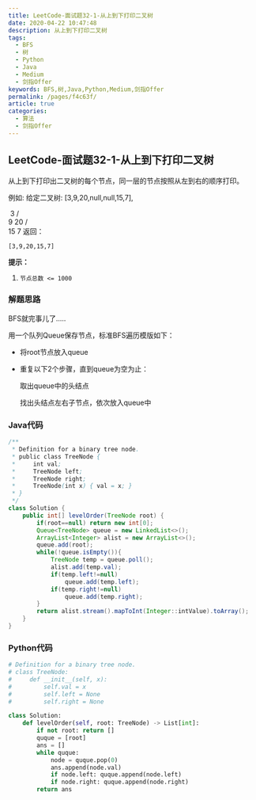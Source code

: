 ```yaml
---
title: LeetCode-面试题32-1-从上到下打印二叉树
date: 2020-04-22 10:47:48
description: 从上到下打印二叉树
tags: 
  - BFS
  - 树
  - Python
  - Java
  - Medium
  - 剑指Offer
keywords: BFS,树,Java,Python,Medium,剑指Offer
permalink: /pages/f4c63f/
article: true
categories: 
  - 算法
  - 剑指Offer
---
```


## LeetCode-面试题32-1-从上到下打印二叉树

从上到下打印出二叉树的每个节点，同一层的节点按照从左到右的顺序打印。

例如:
给定二叉树: [3,9,20,null,null,15,7],

​    3
   / \
  9  20
    /  \
   15   7
返回：

```
[3,9,20,15,7]
```

 <!--more-->

**提示：**

1. `节点总数 <= 1000`

### 解题思路

BFS就完事儿了.....

用一个队列Queue保存节点，标准BFS遍历模版如下：

- 将root节点放入queue

- 重复以下2个步骤，直到queue为空为止：

  取出queue中的头结点

  找出头结点左右子节点，依次放入queue中

### Java代码

```java
/**
 * Definition for a binary tree node.
 * public class TreeNode {
 *     int val;
 *     TreeNode left;
 *     TreeNode right;
 *     TreeNode(int x) { val = x; }
 * }
 */
class Solution {
    public int[] levelOrder(TreeNode root) {
        if(root==null) return new int[0];
        Queue<TreeNode> queue = new LinkedList<>();
        ArrayList<Integer> alist = new ArrayList<>();
        queue.add(root);
        while(!queue.isEmpty()){
            TreeNode temp = queue.poll();
            alist.add(temp.val);
            if(temp.left!=null)
                queue.add(temp.left);
            if(temp.right!=null)
                queue.add(temp.right);
        }
        return alist.stream().mapToInt(Integer::intValue).toArray();
    }
}
```

### Python代码

```python
# Definition for a binary tree node.
# class TreeNode:
#     def __init__(self, x):
#         self.val = x
#         self.left = None
#         self.right = None

class Solution:
    def levelOrder(self, root: TreeNode) -> List[int]:
        if not root: return []
        quque = [root]
        ans = []
        while quque:
            node = quque.pop(0)
            ans.append(node.val)
            if node.left: quque.append(node.left)
            if node.right: quque.append(node.right)
        return ans
```

